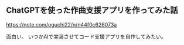 ## ChatGPTを使った作曲支援アプリを作ってみた話
https://note.com/oguchi22/n/n44f0c626073a

面白い。
いつかAIで実装させてコード支援アプリを自作してみたい。

